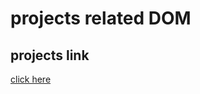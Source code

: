 # projects related DOM

## projects link
[click here](https://stackblitz.com/edit/dom-project-chaiaurcode?file=index.html)
